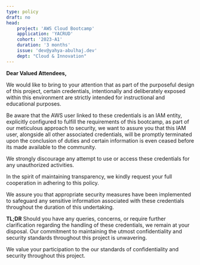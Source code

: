 ```yaml
---
type: policy
draft: no
head:
    project: 'AWS Cloud Bootcamp'
    application: 'YACRUD'
    cohort: '2023-A1'
    duration: '3 months' 
    issue: 'dev@yahya-abulhaj.dev'
    dept: "Cloud & Innovation"
---
```


<div class="alert alert-danger" role="alert">
    <div class="row vertical-align">
        <div class="col-xs-1 text-center">
            <i class="fa fa-exclamation-triangle fa-2x"></i>
        </div>
        <div class="col-xs-11">
                <strong>Dear Valued Attendees,</strong>                   
        </div>   
    </div> 
</div>


We would like to bring to your attention that as part of the purposeful design of this project, certain credentials, intentionally and deliberately exposed within this environment are strictly intended for instructional and educational purposes.

Be aware that the AWS user linked to these credentials is an IAM entity, explicitly configured to fulfill the requirements of this bootcamp, as part of our meticulous approach to security, we want to assure you that this IAM user, alongside all other associated credentials, will be promptly terminated upon the conclusion of duties and certain information is even ceased before its made available to the community.

We strongly discourage any attempt to use or access these credentials for any unauthorized activities.

In the spirit of maintaining transparency, we kindly request your full cooperation in adhering to this policy.


We assure you that appropriate security measures have been implemented to safeguard any sensitive information associated with these credentials throughout the duration of this undertaking.

**TL;DR**
Should you have any queries, concerns, or require further clarification regarding the handling of these credentials, we remain at your disposal. Our commitment to maintaining the utmost confidentiality and security standards throughout this project is unwavering.

We value your participation to the our standards of confidentiality and security throughout this project.
